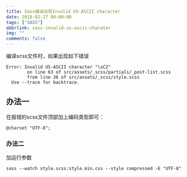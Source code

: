 ```yaml
---
title: Sass编译出现Invalid US-ASCII character
date: 2018-02-27 00:00:00
tags: ["SASS"]
abbrlink: sass-invalid-us-ascii-charater
img: ""
comments: false
---
```


编译scss文件时，如果出现如下错误
```
Error: Invalid US-ASCII character "\xC2"  
        on line 63 of src/assets/_scss/partials/_post-list.scss
        from line 36 of src/assets/_scss/style.scss
  Use --trace for backtrace.
```
## 办法一
在报错的scss文件顶部加上编码类型即可：
```
@charset "UTF-8";
```

### 办法二
加运行参数
```
sass --watch style.scss:style.min.css --style compressed -E "UTF-8"
```
